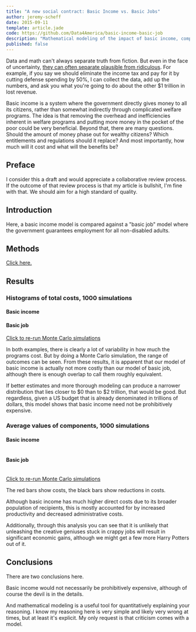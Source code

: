 ```yaml
---
title: "A new social contract: Basic Income vs. Basic Jobs"
author: jeremy-scheff
date: 2015-09-11
template: article.jade
code: https://github.com/Data4America/basic-income-basic-job
description: "Mathematical modeling of the impact of basic income, compared against if the government just gave everyone jobs."
published: false
---
```


Data and math can't always separate truth from fiction. But even in the face of uncertainty, [they can often separate plausible from ridiculous](http://slatestarcodex.com/2015/08/12/stop-adding-zeroes/). For example, if you say we should eliminate the income tax and pay for it by cutting defense spending by 50%, I can collect the data, add up the numbers, and ask you what you're going to do about the other $1 trillion in lost revenue.

Basic income is a system where the government directly gives money to all its citizens, rather than somewhat indirectly through complicated welfare programs. The idea is that removing the overhead and inefficiencies inherent in welfare programs and putting more money in the pocket of the poor could be very beneficial. Beyond that, there are many questions. Should the amount of money phase out for wealthy citizens? Which entitlements and regulations should it replace? And most importantly, how much will it cost and what will the benefits be?

<span class="more"></span>

<style>
  .bar rect {
    fill: steelblue;
    shape-rendering: crispEdges;
  }

  .axis path, .axis line {
    fill: none;
    stroke: #000;
    shape-rendering: crispEdges;
  }

  #tooltip {
    background-color: #000;
    color: #fff;
    position: absolute;
    border-radius: 8px;
    pointer-events: none;
    padding: 5px;
    z-index: 10;
    opacity: 0;
  }
</style>

## Preface

I consider this a draft and would appreciate a collaborative review process. If the outcome of that review process is that my article is bullshit, I'm fine with that. We should aim for a high standard of quality.

## Introduction

Here, a basic income model is compared against a "basic job" model where the government guarantees employment for all non-disabled adults.

## Methods

[Click here.](methods.html)

## Results

### Histograms of total costs, 1000 simulations

<div class="row">
  <div class="col-sm-6">
    <h4>Basic income</h4>
    <div id="biHist"></div>
  </div>
  <div class="col-sm-6">
    <h4>Basic job</h4>
    <div id="bjHist"></div>
  </div>
</div>

<a href="javascript:run()">Click to re-run Monte Carlo simulations</a>

In both examples, there is clearly a lot of variability in how much the programs cost. But by doing a Monte Carlo simulation, the range of outcomes can be seen. From these results, it is apparent that our model of basic income is actually not more costly than our model of basic job, although there is enough overlap to call them roughly equivalent.

If better estimates and more thorough modeling can produce a narrower distribution that lies closer to $0 than to $2 trillion, that would be good. But regardless, given a US budget that is already denominated in trillions of dollars, this model shows that basic income need not be prohibitively expensive.

### Average values of components, 1000 simulations

<div id="tooltip"></div>
<div class="row">
  <div class="col-md-6 col-lg-5">
    <h4>Basic income</h4>
    <table id="biBars"></table>
  </div>
  <div class="col-md-6 col-lg-5">
    <h4>Basic job</h4>
    <table id="bjBars"></table>
  </div>
</div><p></p>

<a href="javascript:run()">Click to re-run Monte Carlo simulations</a>

The red bars show costs, the black bars show reductions in costs.

Although basic income has much higher direct costs due to its broader population of recipients, this is mostly accounted for by increased productivity and decreased administrative costs.

Additionally, through this analysis you can see that it is unlikely that unleashing the creative geniuses stuck in crappy jobs will result in significant economic gains, although we might get a few more Harry Potters out of it.

## Conclusions

There are two conclusions here.

Basic income would not necessarily be prohibitively expensive, although of course the devil is in the details.

And mathematical modeling is a useful tool for quantitatively explaining your reasoning. I know my reasoning here is very simple and likely very wrong at times, but at least it's explicit. My only request is that criticism comes with a model.

<script type="text/javascript" src="https://cdnjs.cloudflare.com/ajax/libs/d3/3.5.6/d3.min.js"></script>
<script type="text/javascript" src="basic-income-basic-job.js"></script>